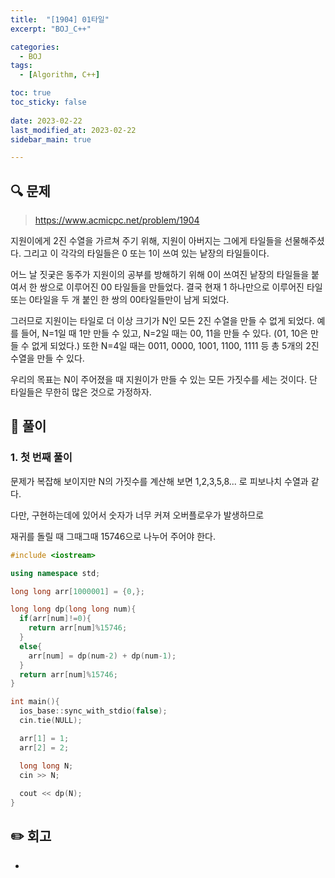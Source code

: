```yaml
---
title:  "[1904] 01타일"
excerpt: "BOJ_C++"

categories:
  - BOJ
tags:
  - [Algorithm, C++]

toc: true
toc_sticky: false
 
date: 2023-02-22
last_modified_at: 2023-02-22
sidebar_main: true

---
```

<!--
문제 🔍
풀이 🎯 ⭕ ❌
주의할 점 🚨
짚고갈 점 ✏️
기타 🔥🌝🪐🔔
-->
## 🔍 문제
> <https://www.acmicpc.net/problem/1904>
<div class="notice" markdown="1">
지원이에게 2진 수열을 가르쳐 주기 위해, 지원이 아버지는 그에게 타일들을 선물해주셨다. 그리고 이 각각의 타일들은 0 또는 1이 쓰여 있는 낱장의 타일들이다.

어느 날 짓궂은 동주가 지원이의 공부를 방해하기 위해 0이 쓰여진 낱장의 타일들을 붙여서 한 쌍으로 이루어진 00 타일들을 만들었다. 결국 현재 1 하나만으로 이루어진 타일 또는 0타일을 두 개 붙인 한 쌍의 00타일들만이 남게 되었다.

그러므로 지원이는 타일로 더 이상 크기가 N인 모든 2진 수열을 만들 수 없게 되었다. 예를 들어, N=1일 때 1만 만들 수 있고, N=2일 때는 00, 11을 만들 수 있다. (01, 10은 만들 수 없게 되었다.) 또한 N=4일 때는 0011, 0000, 1001, 1100, 1111 등 총 5개의 2진 수열을 만들 수 있다.

우리의 목표는 N이 주어졌을 때 지원이가 만들 수 있는 모든 가짓수를 세는 것이다. 단 타일들은 무한히 많은 것으로 가정하자.
</div>

## 🎯 풀이
### 1. 첫 번째 풀이
문제가 복잡해 보이지만 N의 가짓수를 계산해 보면 1,2,3,5,8... 로 피보나치 수열과 같다.

다만, 구현하는데에 있어서 숫자가 너무 커져 오버플로우가 발생하므로

재귀를 돌릴 때 그때그때 15746으로 나누어 주어야 한다.
```cpp
#include <iostream>

using namespace std;

long long arr[1000001] = {0,};

long long dp(long long num){
  if(arr[num]!=0){
    return arr[num]%15746;
  }
  else{
    arr[num] = dp(num-2) + dp(num-1);
  }
  return arr[num]%15746;
}

int main(){
  ios_base::sync_with_stdio(false);
  cin.tie(NULL);

  arr[1] = 1;
  arr[2] = 2;

  long long N;
  cin >> N;
  
  cout << dp(N);
}
```
## ✏️ 회고
-